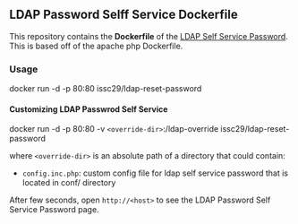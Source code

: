 ## LDAP Password Selff Service Dockerfile

This repository contains the  **Dockerfile** of the [LDAP Self Service Password](http://ltb-project.org/wiki/documentation/self-service-password). This is based off of the apache php Dockerfile.

### Usage

docker run -d -p 80:80 issc29/ldap-reset-password

#### Customizing LDAP Passwrod Self Service

docker run -d -p 80:80 -v `<override-dir>`:/ldap-override issc29/ldap-reset-password

where `<override-dir>` is an absolute path of a directory that could contain:

  - `config.inc.php`: custom config file for ldap self service password that is located in conf/ directory

After few seconds, open `http://<host>` to see the LDAP Password Self Service Password page.
